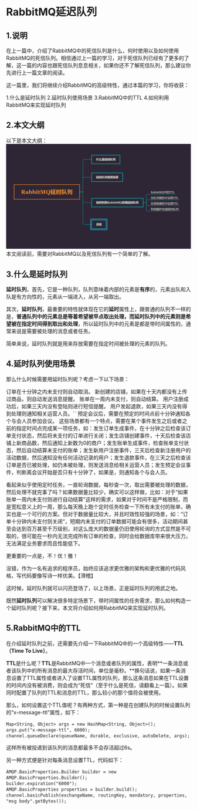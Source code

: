 # RabbitMQ延迟队列


## 1.说明
在上一篇中，介绍了RabbitMQ中的死信队列是什么，何时使用以及如何使用RabbitMQ的死信队列。相信通过上一篇的学习，对于死信队列已经有了更多的了解，这一篇的内容也跟死信队列息息相关，如果你还不了解死信队列，那么建议你先进行上一篇文章的阅读。

这一篇里，我们将继续介绍RabbitMQ的高级特性，通过本篇的学习，你将收获：

1.什么是延时队列
2.延时队列使用场景
3.RabbitMQ中的TTL
4.如何利用RabbitMQ来实现延时队列

## 2.本文大纲

以下是本文大纲：
![](/static/image/5d3d74d99699d43032.png)
本文阅读前，需要对RabbitMQ以及死信队列有一个简单的了解。

## 3.什么是延时队列
**延时队列**，首先，它是一种队列，队列意味着内部的元素是**有序**的，元素出队和入队是有方向性的，元素从一端进入，从另一端取出。

其次，**延时队列**，最重要的特性就体现在它的**延时**属性上，跟普通的队列不一样的是，**普通队列中的元素总是等着希望被早点取出处理，而延时队列中的元素则是希望被在指定时间得到取出和处理**，所以延时队列中的元素是都是带时间属性的，通常来说是需要被处理的消息或者任务。

简单来说，延时队列就是用来存放需要在指定时间被处理的元素的队列。

## 4.延时队列使用场景

那么什么时候需要用延时队列呢？考虑一下以下场景：

订单在十分钟之内未支付则自动取消。
新创建的店铺，如果在十天内都没有上传过商品，则自动发送消息提醒。
账单在一周内未支付，则自动结算。
用户注册成功后，如果三天内没有登陆则进行短信提醒。
用户发起退款，如果三天内没有得到处理则通知相关运营人员。``
预定会议后，需要在预定的时间点前十分钟通知各个与会人员参加会议。
这些场景都有一个特点，需要在某个事件发生之后或者之前的指定时间点完成某一项任务，如：发生订单生成事件，在十分钟之后检查该订单支付状态，然后将未支付的订单进行关闭；发生店铺创建事件，十天后检查该店铺上新商品数，然后通知上新数为0的商户；发生账单生成事件，检查账单支付状态，然后自动结算未支付的账单；发生新用户注册事件，三天后检查新注册用户的活动数据，然后通知没有任何活动记录的用户；发生退款事件，在三天之后检查该订单是否已被处理，如仍未被处理，则发送消息给相关运营人员；发生预定会议事件，判断离会议开始是否只有十分钟了，如果是，则通知各个与会人员。

看起来似乎使用定时任务，一直轮询数据，每秒查一次，取出需要被处理的数据，然后处理不就完事了吗？如果数据量比较少，确实可以这样做，比如：对于“如果账单一周内未支付则进行自动结算”这样的需求，如果对于时间不是严格限制，而是宽松意义上的一周，那么每天晚上跑个定时任务检查一下所有未支付的账单，确实也是一个可行的方案。但对于数据量比较大，并且时效性较强的场景，如：“订单十分钟内未支付则关闭“，短期内未支付的订单数据可能会有很多，活动期间甚至会达到百万甚至千万级别，对这么庞大的数据量仍旧使用轮询的方式显然是不可取的，很可能在一秒内无法完成所有订单的检查，同时会给数据库带来很大压力，无法满足业务要求而且性能低下。

更重要的一点是，不！优！雅！

没错，作为一名有追求的程序员，始终应该追求更优雅的架构和更优雅的代码风格，写代码要像写诗一样优美。【滑稽】

这时候，延时队列就可以闪亮登场了，以上场景，正是延时队列的用武之地。

既然**延时队列**可以解决很多特定场景下，带时间属性的任务需求，那么如何构造一个延时队列呢？接下来，本文将介绍如何用RabbitMQ来实现延时队列。

## 5.RabbitMQ中的TTL

在介绍延时队列之前，还需要先介绍一下RabbitMQ中的一个高级特性——**TTL（Time To Live）**。

**TTL**是什么呢？**TTL**是RabbitMQ中一个消息或者队列的属性，表明**一条消息或者该队列中的所有消息的最大存活时间，单位是毫秒。**换句话说，如果一条消息设置了TTL属性或者进入了设置TTL属性的队列，那么这条消息如果在TTL设置的时间内没有被消费，则会成为“死信”（至于什么是死信，请翻看上一篇）。如果同时配置了队列的TTL和消息的TTL，那么较小的那个值将会被使用。

那么，如何设置这个TTL值呢？有两种方式，第一种是在创建队列的时候设置队列的“x-message-ttl”属性，如下：



```
Map<String, Object> args = new HashMap<String, Object>();
args.put("x-message-ttl", 6000);
channel.queueDeclare(queueName, durable, exclusive, autoDelete, args);
```
这样所有被投递到该队列的消息都最多不会存活超过6s。

另一种方式便是针对每条消息设置TTL，代码如下：


```
AMQP.BasicProperties.Builder builder = new AMQP.BasicProperties.Builder();
builder.expiration("6000");
AMQP.BasicProperties properties = builder.build();
channel.basicPublish(exchangeName, routingKey, mandatory, properties, "msg body".getBytes());
```



